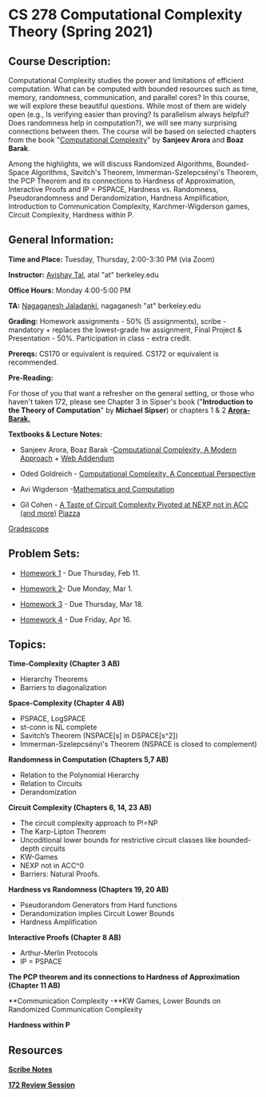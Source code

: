 # **CS 278 Computational Complexity Theory (Spring 2021)** 

## Course Description:

Computational Complexity studies the power and limitations of efficient computation. What can be computed with bounded resources such as time, memory, randomness, communication, and parallel cores? In this course, we will explore these beautiful questions. While most of them are widely open (e.g., Is verifying easier than proving? Is parallelism always helpful? Does randomness help in computation?), we will see many surprising connections between them. The course will be based on selected chapters from the book "[Computational Complexity](http://theory.cs.princeton.edu/complexity/)" by **Sanjeev Arora** and **Boaz Barak**.

Among the highlights, we will discuss Randomized Algorithms, Bounded-Space Algorithms, Savitch's Theorem, Immerman-Szelepcsényi's Theorem, the PCP Theorem and its connections to Hardness of Approximation, Interactive Proofs and IP = PSPACE, Hardness vs. Randomness, Pseudorandomness and Derandomization, Hardness Amplification, Introduction to Communication Complexity, Karchmer-Wigderson games, Circuit Complexity, Hardness within P.

## General Information:

**Time and Place:** Tuesday, Thursday, 2:00-3:30 PM (via Zoom)

**Instructor:** [Avishay Tal](http://www.avishaytal.org/), atal "at" berkeley.edu

**Office Hours:** Monday 4:00-5:00 PM

**TA:** [Nagaganesh Jaladanki](https://nagaganesh.com), nagaganesh "at" berkeley.edu

**Grading:** Homework assignments - 50% (5 assignments), scribe - mandatory + replaces the lowest-grade hw assignment, Final Project & Presentation - 50%. Participation in class - extra credit.

**Prereqs:** CS170 or equivalent is required. CS172 or equivalent is recommended.

**Pre-Reading:**

For those of you that want a refresher on the general setting, or those who haven't taken 172, please see Chapter 3 in Sipser's book ("**Introduction to the Theory of Computation**" by **Michael Sipser**) or chapters 1 & 2 [**Arora-Barak.**](http://theory.cs.princeton.edu/complexity/)

**Textbooks & Lecture Notes:**

- Sanjeev Arora, Boaz Barak -[Computational Complexity, A Modern Approach](http://theory.cs.princeton.edu/complexity/) \+ [Web Addendum](https://www.cs.utexas.edu/~danama/courses/adv-comp20/accnexp.pdf)

- Oded Goldreich - [Computational Complexity, A Conceptual Perspective](http://www.wisdom.weizmann.ac.il/~oded/cc-book.html)

- Avi Wigderson -[Mathematics and Computation](https://www.math.ias.edu/avi/book)

- Gil Cohen - [A Taste of Circuit Complexity Pivoted at NEXP not in ACC (and more)](http://eccc.hpi-web.de/resources/pdf/cohen.pdf)
[Piazza](http://piazza.com/berkeley/spring2021/cs278/home)

[Gradescope](https://www.gradescope.com/courses/242906)

## Problem Sets:

- [Homework 1](https://drive.google.com/open?id=1KO3nmX0AmXOEiW8XMXxZ5UCgcUyhQ4TP) \- Due Thursday, Feb 11.

- [Homework 2](https://drive.google.com/open?id=1Qn-hueIXHg5UHe6w2OZYpqJsq8Z9269z)\- Due Monday, Mar 1.

- [Homework 3](https://drive.google.com/open?id=1NQYTyLTnpZub9w2EpW47cbG81y5bRMoi) \- Due Thursday, Mar 18.

- [Homework 4](https://drive.google.com/open?id=1naoQEjgq9-Fg53vYO-S0u6O_oQmu_XKO) \- Due Friday, Apr 16.


## Topics:

**Time-Complexity (Chapter 3 AB)**

- Hierarchy Theorems
- Barriers to diagonalization

**Space-Complexity (Chapter 4 AB)**

- PSPACE, LogSPACE
- st-conn is NL complete
- Savitch’s Theorem (NSPACE\[s\] in DSPACE\[s^2\])
- Immerman-Szelepcsényi's Theorem (NSPACE is closed to complement)

**Randomness in Computation (Chapters 5,7 AB)**

- Relation to the Polynomial Hierarchy
- Relation to Circuits
- Derandomization

**Circuit Complexity (Chapters 6, 14, 23 AB)**

- The circuit complexity approach to P!=NP
- The Karp-Lipton Theorem
- Uncoditional lower bounds for restrictive circuit classes like bounded-depth circuits
- KW-Games
- NEXP not in ACC^0
- Barriers: Natural Proofs.

**Hardness vs Randomness (Chapters 19, 20 AB)**

- Pseudorandom Generators from Hard functions
- Derandomization implies Circuit Lower Bounds
- Hardness Amplification

**Interactive Proofs (Chapter 8 AB)**

- Arthur-Merlin Protocols
- IP = PSPACE

**The PCP theorem and its connections to Hardness of Approximation (Chapter 11 AB)**

**Communication Complexity -**KW Games, Lower Bounds on Randomized Communication Complexity

**Hardness within P**


## Resources

[**Scribe Notes**](https://drive.google.com/open?id=1Yy1tb_Dj4g63LtnzK38pT0XYJiI-Vtxw)

[**172 Review Session**](https://drive.google.com/open?id=1j5G0lvvc8R7Kc7MXahNSUrrFh1UN92nc)
